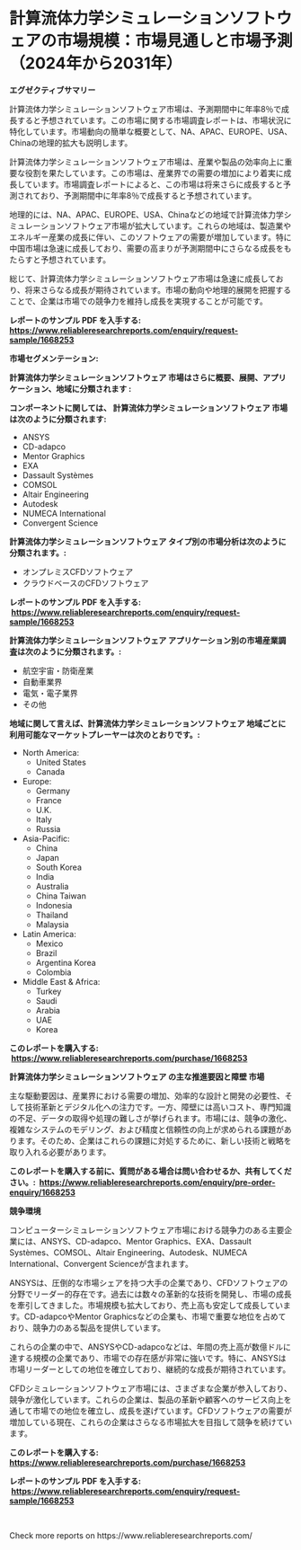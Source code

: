 <p><h1>計算流体力学シミュレーションソフトウェアの市場規模：市場見通しと市場予測（2024年から2031年）</h1></p><p><strong>エグゼクティブサマリー</strong></p>
<p><p>計算流体力学シミュレーションソフトウェア市場は、予測期間中に年率8％で成長すると予想されています。この市場に関する市場調査レポートは、市場状況に特化しています。市場動向の簡単な概要として、NA、APAC、EUROPE、USA、Chinaの地理的拡大も説明します。</p><p>計算流体力学シミュレーションソフトウェア市場は、産業や製品の効率向上に重要な役割を果たしています。この市場は、産業界での需要の増加により着実に成長しています。市場調査レポートによると、この市場は将来さらに成長すると予測されており、予測期間中に年率8％で成長すると予想されています。</p><p>地理的には、NA、APAC、EUROPE、USA、Chinaなどの地域で計算流体力学シミュレーションソフトウェア市場が拡大しています。これらの地域は、製造業やエネルギー産業の成長に伴い、このソフトウェアの需要が増加しています。特に中国市場は急速に成長しており、需要の高まりが予測期間中にさらなる成長をもたらすと予想されています。</p><p>総じて、計算流体力学シミュレーションソフトウェア市場は急速に成長しており、将来さらなる成長が期待されています。市場の動向や地理的展開を把握することで、企業は市場での競争力を維持し成長を実現することが可能です。</p></p>
<p><strong>レポートのサンプル PDF を入手する: <a href="https://www.reliableresearchreports.com/enquiry/request-sample/1668253">https://www.reliableresearchreports.com/enquiry/request-sample/1668253</a></strong></p>
<p><strong>市場セグメンテーション:</strong></p>
<p><strong> 計算流体力学シミュレーションソフトウェア 市場はさらに概要、展開、アプリケーション、地域に分類されます :</strong></p>
<p><strong>コンポーネントに関しては、 計算流体力学シミュレーションソフトウェア 市場は次のように分類されます: &nbsp;</strong></p>
<p><ul><li>ANSYS</li><li>CD-adapco</li><li>Mentor Graphics</li><li>EXA</li><li>Dassault Systèmes</li><li>COMSOL</li><li>Altair Engineering</li><li>Autodesk</li><li>NUMECA International</li><li>Convergent Science</li></ul></p>
<p><strong> 計算流体力学シミュレーションソフトウェア タイプ別の市場分析は次のように分類されます。:</strong></p>
<p><ul><li>オンプレミスCFDソフトウェア</li><li>クラウドベースのCFDソフトウェア</li></ul></p>
<p><strong>レポートのサンプル PDF を入手する: &nbsp;<a href="https://www.reliableresearchreports.com/enquiry/request-sample/1668253">https://www.reliableresearchreports.com/enquiry/request-sample/1668253</a></strong></p>
<p><strong> 計算流体力学シミュレーションソフトウェア アプリケーション別の市場産業調査は次のように分類されます。:</strong></p>
<p><ul><li>航空宇宙・防衛産業</li><li>自動車業界</li><li>電気・電子業界</li><li>その他</li></ul></p>
<p><strong>地域に関して言えば、計算流体力学シミュレーションソフトウェア 地域ごとに利用可能なマーケットプレーヤーは次のとおりです。:</strong></p>
<p><ul>
    <li>
        North America:
        <ul>
            <li>United States</li>
            <li>Canada</li>
        </ul>
    </li>
    <li>
        Europe:
        <ul>
            <li>Germany</li>
            <li>France</li>
            <li>U.K.</li>
            <li>Italy</li>
            <li>Russia</li>
        </ul>
    </li>
    <li>
        Asia-Pacific:
        <ul>
            <li>China</li>
            <li>Japan</li>
            <li>South Korea</li>
            <li>India</li>
            <li>Australia</li>
            <li>China Taiwan</li>
            <li>Indonesia</li>
            <li>Thailand</li>
            <li>Malaysia</li>
        </ul>
    </li>
    <li>
        Latin America:
        <ul>
            <li>Mexico</li>
            <li>Brazil</li>
            <li>Argentina Korea</li>
            <li>Colombia</li>
        </ul>
    </li>
    <li>
        Middle East & Africa:
        <ul>
            <li>Turkey</li>
            <li>Saudi</li>
            <li>Arabia</li>
            <li>UAE</li>
            <li>Korea</li>
        </ul>
    </li>
    </ul></p>
<p><strong>このレポートを購入する: &nbsp;<a href="https://www.reliableresearchreports.com/purchase/1668253">https://www.reliableresearchreports.com/purchase/1668253</a></strong></p>
<p><strong>計算流体力学シミュレーションソフトウェア の主な推進要因と障壁 市場</strong></p>
<p><p>主な駆動要因は、産業界における需要の増加、効率的な設計と開発の必要性、そして技術革新とデジタル化への注力です。一方、障壁には高いコスト、専門知識の不足、データの取得や処理の難しさが挙げられます。市場には、競争の激化、複雑なシステムのモデリング、および精度と信頼性の向上が求められる課題があります。そのため、企業はこれらの課題に対処するために、新しい技術と戦略を取り入れる必要があります。</p></p>
<p><strong>このレポートを購入する前に、質問がある場合は問い合わせるか、共有してください。:&nbsp; <a href="https://www.reliableresearchreports.com/enquiry/pre-order-enquiry/1668253">https://www.reliableresearchreports.com/enquiry/pre-order-enquiry/1668253</a></strong></p>
<p><strong>競争環境</strong></p>
<p><p>コンピューターシミュレーションソフトウェア市場における競争力のある主要企業には、ANSYS、CD-adapco、Mentor Graphics、EXA、Dassault Systèmes、COMSOL、Altair Engineering、Autodesk、NUMECA International、Convergent Scienceが含まれます。</p><p>ANSYSは、圧倒的な市場シェアを持つ大手の企業であり、CFDソフトウェアの分野でリーダー的存在です。過去には数々の革新的な技術を開発し、市場の成長を牽引してきました。市場規模も拡大しており、売上高も安定して成長しています。CD-adapcoやMentor Graphicsなどの企業も、市場で重要な地位を占めており、競争力のある製品を提供しています。</p><p>これらの企業の中で、ANSYSやCD-adapcoなどは、年間の売上高が数億ドルに達する規模の企業であり、市場での存在感が非常に強いです。特に、ANSYSは市場リーダーとしての地位を確立しており、継続的な成長が期待されています。</p><p>CFDシミュレーションソフトウェア市場には、さまざまな企業が参入しており、競争が激化しています。これらの企業は、製品の革新や顧客へのサービス向上を通して市場での地位を確立し、成長を遂げています。CFDソフトウェアの需要が増加している現在、これらの企業はさらなる市場拡大を目指して競争を続けています。</p></p>
<p><strong>このレポートを購入する: &nbsp; <a href="https://www.reliableresearchreports.com/purchase/1668253">https://www.reliableresearchreports.com/purchase/1668253</a></strong></p>
<p><strong>レポートのサンプル PDF を入手する: &nbsp;<a href="https://www.reliableresearchreports.com/enquiry/request-sample/1668253">https://www.reliableresearchreports.com/enquiry/request-sample/1668253</a></strong><strong></strong></p>
<p>&nbsp;</p>
<p>Check more reports on https://www.reliableresearchreports.com/</p>